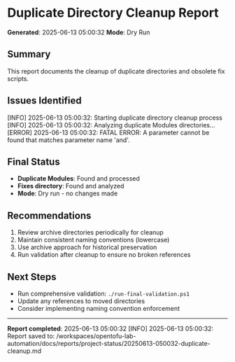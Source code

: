 # Duplicate Directory Cleanup Report
**Generated**: 2025-06-13 05:00:32
**Mode**: Dry Run

## Summary
This report documents the cleanup of duplicate directories and obsolete fix scripts.

## Issues Identified

[INFO] 2025-06-13 05:00:32: Starting duplicate directory cleanup process
[INFO] 2025-06-13 05:00:32: Analyzing duplicate Modules directories...
[ERROR] 2025-06-13 05:00:32: FATAL ERROR: A parameter cannot be found that matches parameter name 'and'.

## Final Status
- **Duplicate Modules**: Found and processed
- **Fixes directory**: Found and analyzed
- **Mode**: Dry run - no changes made

## Recommendations
1. Review archive directories periodically for cleanup
2. Maintain consistent naming conventions (lowercase)
3. Use archive approach for historical preservation
4. Run validation after cleanup to ensure no broken references

## Next Steps
- Run comprehensive validation: `./run-final-validation.ps1`
- Update any references to moved directories
- Consider implementing naming convention enforcement

---
**Report completed**: 2025-06-13 05:00:32
[INFO] 2025-06-13 05:00:32: Report saved to: /workspaces/opentofu-lab-automation/docs/reports/project-status/20250613-050032-duplicate-cleanup.md
